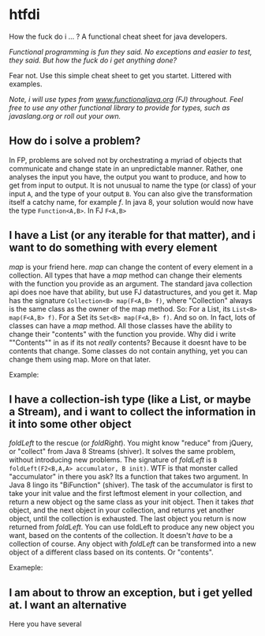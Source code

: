 # htfdi
How the fuck do i ... ? A functional cheat sheet for java developers.

*Functional programming is fun they said. No exceptions and easier to test, they said.* _But how the fuck do i get anything done?_

Fear not. Use this simple cheat sheet to get you startet. Littered with examples.

_Note, i will use types from www.functionaljava.org (FJ) throughout. Feel free to use any other functional library to provide for types, such as
javaslang.org or roll out your own._

## How do i solve a problem?
In FP, problems are solved not by orchestrating a myriad of objects that communicate and change state in an unpredictable manner. Rather,
one analyses the input you have, the output you want to produce, and how to get from input to output. It is not unusual to name the
type (or class) of your input `A`, and the type of your output `B`. You can also give the transformation itself a catchy name, for 
example _f_. In java 8, your solution would now have the type `Function<A,B>`. In FJ `F<A,B>`


## I have a List (or any iterable for that matter), and i want to do something with every element
_map_ is your friend here. _map_ can change the content of every element in a collection. All types that have a _map_ method can change 
their elements with the function you provide as an argument. The standard java collection api does noe have that ability, but use FJ datastructures, and you get it. Map has the signature `Collection<B> map(F<A,B> f)`, where "Collection" always is the same class as the owner of the map method. So: For a List, its `List<B> map(F<A,B> f)`. For a Set its  `Set<B> map(F<A,B> f)`. And so on. In fact, lots of classes can have a _map_ method. All those classes have the ability to change their "contents" with the function you provide. Why did i write ""Contents"" in as if its not _really_ contents? Because it doesnt have to be contents that change. Some classes do not contain anything, yet you can change them using map. More on that later.

Example:



## I have a collection-ish type (like a List, or maybe a Stream), and i want to collect the information in it into some other object
_foldLeft_ to the rescue (or _foldRight_). You might know "reduce" from jQuery, or "collect" from Java 8 Streams (shiver). It solves the same problem, without introducing new problems. The signature of _foldLeft_ is `B foldLeft(F2<B,A,A> accumulator, B init)`. WTF is that monster called "accumulator" in there you ask? Its a function that takes two argument. In Java 8 lingo its "BiFunction" (shiver). The task of the accumulator is first to take your init value and the first leftmost element in your collection, and return a new object og the same class as your init object. Then it takes _that_ object, and the next object in your collection, and returns yet another object, until the collection is exhausted. The last object you return is now returned from _foldLeft_.
You can use foldLeft to produce any new object you want, based on the contents of the collection. It doesn't _have_ to be a collection of course. Any object with _foldLeft_ can be transformed into a new object of a different class based on its contents. Or "contents".

Exameple:


## I am about to throw an exception, but i get yelled at. I want an alternative
Here you have several





